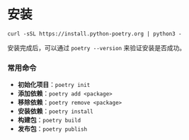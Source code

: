 # 安装

```shell
curl -sSL https://install.python-poetry.org | python3 -
```

安装完成后，可以通过 `poetry --version` 来验证安装是否成功。

### 常用命令

- **初始化项目**：`poetry init`
- **添加依赖**：`poetry add <package>`
- **移除依赖**：`poetry remove <package>`
- **安装依赖**：`poetry install`
- **构建包**：`poetry build`
- **发布包**：`poetry publish`

